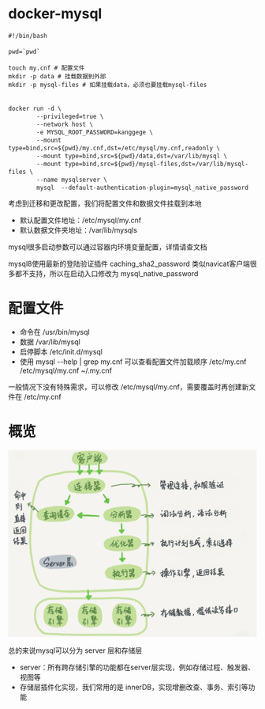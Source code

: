 # docker-mysql
```
#!/bin/bash

pwd=`pwd`

touch my.cnf # 配置文件
mkdir -p data # 挂载数据到外部
mkdir -p mysql-files # 如果挂载data，必须也要挂载mysql-files


docker run -d \
        --privileged=true \
        --network host \
        -e MYSQL_ROOT_PASSWORD=kanggege \
        --mount type=bind,src=${pwd}/my.cnf,dst=/etc/mysql/my.cnf,readonly \
        --mount type=bind,src=${pwd}/data,dst=/var/lib/mysql \
        --mount type=bind,src=${pwd}/mysql-files,dst=/var/lib/mysql-files \
        --name mysqlserver \
        mysql  --default-authentication-plugin=mysql_native_password
```

考虑到迁移和更改配置，我们将配置文件和数据文件挂载到本地
- 默认配置文件地址：/etc/mysql/my.cnf
- 默认数据文件夹地址：/var/lib/mysqls

mysql很多启动参数可以通过容器内环境变量配置，详情请查文档

mysql8使用最新的登陆验证插件 caching_sha2_password 类似navicat客户端很多都不支持，所以在启动入口修改为 mysql_native_password

# 配置文件
- 命令在 /usr/bin/mysql  
- 数据 /var/lib/mysql 
- 启停脚本 /etc/init.d/mysql
- 使用 mysql --help | grep my.cnf 可以查看配置文件加载顺序 /etc/my.cnf /etc/mysql/my.cnf ~/.my.cnf 

一般情况下没有特殊需求，可以修改 /etc/mysql/my.cnf，需要覆盖时再创建新文件在 /etc/my.cnf


# 概览
![](imgs/1.png)

总的来说mysql可以分为 server 层和存储层

- server：所有跨存储引擎的功能都在server层实现，例如存储过程、触发器、视图等
- 存储层插件化实现，我们常用的是 innerDB，实现增删改查、事务、索引等功能